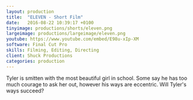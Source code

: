 ```yaml
---
layout: production
title:  "ELEVEN - Short Film"
date:   2016-08-22 10:39:17 +0100
tinyimage: productions/shorts/eleven.png
largeimage: productions/largeimage/eleven.png
youtube: https://www.youtube.com/embed/E98u-xIp-XM
software: Final Cut Pro
skills: Filming, Editing, Directing
client: Shuck Productions
categories: production
---
```

<!--The date is in american format, sorry!-->
<!--For the youtube link, copy from the videos page, an example would be 'https://www.youtube.com/embed/rT26VIe_VBQ'-->
<!-- Tinyimage must be 500 x 500 pixels, make background transparent (looks better but optional), url is from the /images directory -->
<!-- Write the description below, no character limit -->
Tyler is smitten with the most beautiful girl in school. Some say he has too much courage to ask her out, however his ways are eccentric. Will Tyler's ways succeed?